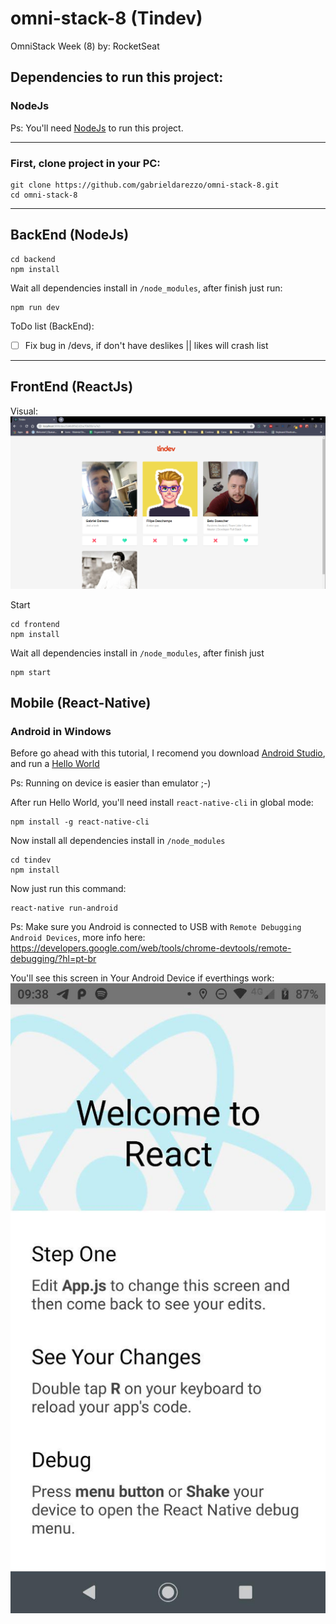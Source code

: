 # omni-stack-8 (Tindev)
OmniStack Week (8) by: RocketSeat

## Dependencies to run this project:

###  NodeJs 
Ps: You'll need [NodeJs](https://nodejs.org/en/download/) to run this project.

---

### First, clone project in your PC:

```shell
git clone https://github.com/gabrieldarezzo/omni-stack-8.git
cd omni-stack-8
```

---

## BackEnd (NodeJs)
```shell
cd backend
npm install
```
Wait all dependencies install in `/node_modules`, after finish just run:
```
npm run dev
```


ToDo list (BackEnd):
- [ ] Fix bug in /devs, if don't have deslikes || likes will crash list

---

## FrontEnd (ReactJs)

Visual:  
![Demo do Tinder Dev](docs/demo-app.png)  

Start 
```shell
cd frontend
npm install
```  
Wait all dependencies install in `/node_modules`, after finish just   
```
npm start
```


## Mobile (React-Native)


### Android in Windows
Before go ahead with this tutorial, I recomend you download [Android Studio](https://developer.android.com/studio), and run a [Hello World](https://medium.com/@rodolfopeixoto/criando-um-projeto-no-android-studio-feacf8a775c4)

Ps: Running on device is easier than emulator ;-)


After run Hello World, you'll need install `react-native-cli` in global mode:  
```shell
npm install -g react-native-cli
```

Now install all dependencies install in `/node_modules`
```shell
cd tindev
npm install
```  

Now just run this command:
```
react-native run-android
```
Ps: Make sure you Android is connected to USB with `Remote Debugging Android Devices`, more info here: 
https://developers.google.com/web/tools/chrome-devtools/remote-debugging/?hl=pt-br

You'll see this screen in Your Android Device if everthings work:
![Demo do Tinder Dev](docs/react-native.jpg)  